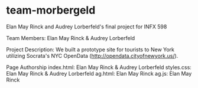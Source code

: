 # team-morbergeld
Elan May Rinck and Audrey Lorberfeld's final project for INFX 598

Team Members: Elan May Rinck & Audrey Lorberfeld

Project Description: We built a prototype site for tourists to New York utilizing Socrata's NYC OpenData (http://opendata.cityofnewyork.us/).

Page Authorship
index.html: Elan May Rinck & Audrey Lorberfeld
styles.css: Elan May Rinck & Audrey Lorberfeld
ag.html: Elan May Rinck
ag.js: Elan May Rinck